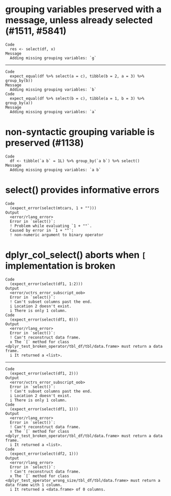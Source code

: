 # grouping variables preserved with a message, unless already selected (#1511, #5841)

    Code
      res <- select(df, x)
    Message
      Adding missing grouping variables: `g`

---

    Code
      expect_equal(df %>% select(a = c), tibble(b = 2, a = 3) %>% group_by(b))
    Message
      Adding missing grouping variables: `b`
    Code
      expect_equal(df %>% select(b = c), tibble(a = 1, b = 3) %>% group_by(a))
    Message
      Adding missing grouping variables: `a`

# non-syntactic grouping variable is preserved (#1138)

    Code
      df <- tibble(`a b` = 1L) %>% group_by(`a b`) %>% select()
    Message
      Adding missing grouping variables: `a b`

# select() provides informative errors

    Code
      (expect_error(select(mtcars, 1 + "")))
    Output
      <error/rlang_error>
      Error in `select()`:
      ! Problem while evaluating `1 + ""`.
      Caused by error in `1 + ""`:
      ! non-numeric argument to binary operator

# dplyr_col_select() aborts when `[` implementation is broken

    Code
      (expect_error(select(df1, 1:2)))
    Output
      <error/vctrs_error_subscript_oob>
      Error in `select()`:
      ! Can't subset columns past the end.
      i Location 2 doesn't exist.
      i There is only 1 column.
    Code
      (expect_error(select(df1, 0)))
    Output
      <error/rlang_error>
      Error in `select()`:
      ! Can't reconstruct data frame.
      x The `[` method for class <dplyr_test_broken_operator/tbl_df/tbl/data.frame> must return a data frame.
      i It returned a <list>.

---

    Code
      (expect_error(select(df1, 2)))
    Output
      <error/vctrs_error_subscript_oob>
      Error in `select()`:
      ! Can't subset columns past the end.
      i Location 2 doesn't exist.
      i There is only 1 column.
    Code
      (expect_error(select(df1, 1)))
    Output
      <error/rlang_error>
      Error in `select()`:
      ! Can't reconstruct data frame.
      x The `[` method for class <dplyr_test_broken_operator/tbl_df/tbl/data.frame> must return a data frame.
      i It returned a <list>.
    Code
      (expect_error(select(df2, 1)))
    Output
      <error/rlang_error>
      Error in `select()`:
      ! Can't reconstruct data frame.
      x The `[` method for class <dplyr_test_operator_wrong_size/tbl_df/tbl/data.frame> must return a data frame with 1 column.
      i It returned a <data.frame> of 0 columns.

